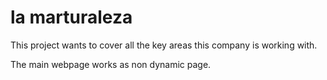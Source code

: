 # la marturaleza

This project wants to cover all the key areas this company is working with.

The main webpage works as non dynamic page.
